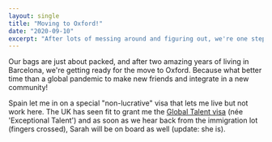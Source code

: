 ```yaml
---
layout: single
title: "Moving to Oxford!"
date: "2020-09-10"
excerpt: "After lots of messing around and figuring out, we're one step from moving to Oxford!"
---
```


Our bags are just about packed, and after two amazing years of living in Barcelona, we're getting ready for the move to Oxford. Because what better time than a global pandemic to make new friends and integrate in a new community!

Spain let me in on a special "non-lucrative" visa that lets me live but not work here. The UK has seen fit to grant me the [Global Talent visa](https://technation.io/news/the-new-global-talent-visa/) (née 'Exceptional Talent') and as soon as we hear back from the immigration lot (fingers crossed), Sarah will be on board as well (update: she is).
